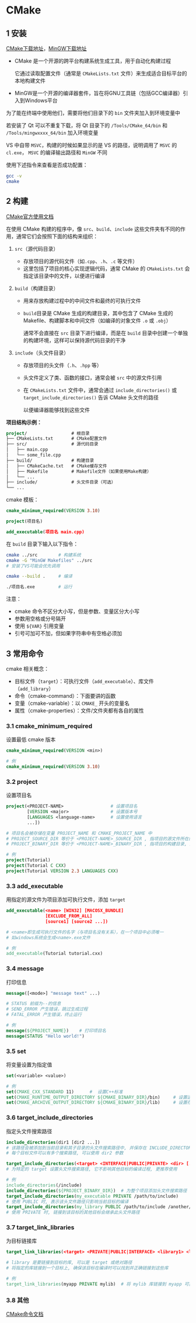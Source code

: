 # CMake

## 1 安装

[CMake下载地址](https://cmake.org/download/)，[MinGW下载地址](https://sourceforge.net/projects/mingw-w64/files/mingw-w64/)



* CMake 是一个开源的跨平台构建系统生成工具，用于自动化构建过程

    它通过读取配置文件（通常是 `CMakeLists.txt` 文件）来生成适合目标平台的本地构建文件

* MinGW是一个开源的编译器套件，旨在将GNU工具链（包括GCC编译器）引入到Windows平台



为了能在终端中使用他们，需要将他们目录下的 `bin` 文件夹加入到环境变量中

若安装了 Qt 可以不重复下载，将 Qt 目录下的 `/Tools/CMake_64/bin` 和 `/Tools/mingwxxxx_64/bin` 加入环境变量

VS 中自带 `MSVC`，构建的时候如果显示的是 VS 的路径，说明调用了 `MSVC` 的 `cl.exe`， `MSVC` 的编译输出路径和 `MinGW` 不同



使用下述指令来查看是否成功配置：

```sh
gcc -v
cmake
```











## 2 构建

[CMake官方使用文档](https://cmake.org/cmake/help/latest/)



在使用 CMake 构建的程序中，像 `src`、`build`、`include` 这些文件夹有不同的作用，通常它们会按照下面的结构来组织：

1. `src`（源代码目录）

    - 存放项目的源代码文件（如`.cpp`、`.h`、`.c` 等文件）
    - 这里包括了项目的核心实现逻辑代码，通常 CMake 的 `CMakeLists.txt` 会指定该目录中的文件，以便进行编译

2. `build`（构建目录）

    - 用来存放构建过程中的中间文件和最终的可执行文件

    - `build`目录是 CMake 生成的构建目录，其中包含了 CMake 生成的 Makefile、构建脚本和中间文件（如编译的对象文件 `.o` 或 `.obj`）

        通常不会直接在 `src` 目录下进行编译，而是在 `build` 目录中创建一个单独的构建环境，这样可以保持源代码目录的干净

3. `include`（头文件目录）

    - 存放项目的头文件（`.h`、`.hpp` 等）

    - 头文件定义了类、函数的接口，通常会被 `src` 中的源文件引用

    - 在 `CMakeLists.txt` 文件中，通常会通过 `include_directories()` 或 `target_include_directories()` 告诉 CMake 头文件的路径

        以便编译器能够找到这些文件



**项目结构示例：**

```cmake
project/				 # 根目录
├── CMakeLists.txt       # CMake配置文件
├── src/                 # 源代码目录
│   ├── main.cpp
│   └── some_file.cpp
├── build/               # 构建目录
│   ├── CMakeCache.txt   # CMake缓存文件
│   ├── Makefile         # Makefile文件（如果使用Make构建）
│   └── ...
├── include/             # 头文件目录（可选）
└── ...
```



cmake 模板：

```cmake
cmake_minimum_required(VERSION 3.10)

project(项目名)

add_executable(项目名 main.cpp)
```



在 `build` 目录下输入以下指令：

```sh
cmake ../src		# 构建系统
cmake -G "MinGW Makefiles" ../src
# 安装了VS可能会优先调用

cmake --build .		# 编译

./项目名.exe		  # 运行
```



注意：

- cmake 命令不区分大小写，但是参数、变量区分大小写
- 参数用空格或分号隔开
- 使用 `${VAR}` 引用变量
- 引号可加可不加，但如果字符串中有空格必须加







## 3 常用命令

cmake 相关概念：

- 目标文件（`target`）：可执行文件（`add_executable`）、库文件（`add_library`）
- 命令（cmake-command）：下面要讲的函数
- 变量（cmake-variable）：以 `CMAKE_` 开头的变量名
- 属性（cmake-properties）：文件/文件夹都有各自的属性



### 3.1 cmake_minimum_required

设置最低 cmake 版本

```cmake
cmake_minimum_required(VERSION <min>)

# 例
cmake_minimum_required(VERSION 3.10)
```



### 3.2 project

设置项目名

```cmake
project(<PROJECT-NAME>					# 设置项目名
        [VERSION <major>				# 设置版本号
        [LANGUAGES <language-name>		# 设置使用语言
		...])

# 项目名会被存储在变量 PROJECT_NAME 和 CMAKE_PROJECT_NAME 中
# PROJECT_SOURCE_DIR 等价于 <PROJECT-NAME>_SOURCE_DIR , 指项目的源文件所在的目录, 默认为包含根 CMakeLists.txt 文件的目录
# PROJECT_BINARY_DIR 等价于 <PROJECT-NAME>_BINARY_DIR , 指项目的构建目录, 通常为 /build

# 例
project(Tutorial)
project(Tutorial C CXX)
project(Tutorial VERSION 2.3 LANGUAGES CXX)
```



### 3.3 add_executable

用指定的源文件为项目添加可执行文件，添加 `target`

```cmake
add_executable(<name> [WIN32] [MACOSX_BUNDLE]
               [EXCLUDE_FROM_ALL]
               [source1] [source2 ...])

# <name>即生成可执行文件的名字（与项目名没有关系），在一个项目中必须唯一
# 如windows系统会生成<name>.exe文件

# 例
add_executable(Tutorial tutorial.cxx)
```



### 3.4  message

打印信息

```cmake
message([<mode>] "message text" ...)

# STATUS 前缀为--的信息
# SEND_ERROR 产生错误，跳过生成过程
# FATAL_ERROR 产生错误，终止运行

# 例
message(${PROJECT_NAME})	# 打印项目名
message(STATUS "Hello world!")
```



### 3.5 set

将变量设置为指定值

```cmake
set(<variable> <value>)

# 例
set(CMAKE_CXX_STANDARD 11)		#  设置C++标准
set(CMAKE_RUNTIME_OUTPUT_DIRECTORY ${CMAKE_BINARY_DIR}/bin)		# 设置运行时目标文件（exe、dll）的输出位置
set(CMAKE_ARCHIVE_OUTPUT_DIRECTORY ${CMAKE_BINARY_DIR}/lib)		# 设置存档目标文件（lib、a）的输出位置
```



### 3.6 target_include_directories

指定头文件搜索路径

```cmake
include_directories(dir1 [dir2 ...])
# 该路径会被添加到当前目录和其子目录的头文件搜索路径中, 并保存在 INCLUDE_DIRECTORIES 属性中
# 每个目标文件可以有多个搜索路径, 可以使用 dir2 参数

target_include_directories(<target> <INTERFACE|PUBLIC|PRIVATE> <dir> [...])
# 为特定的 target 设置头文件搜索路径, 它不影响其他目标的编译过程, 更推荐使用

# 例
include_directories(/include)
include_directories(${PROJECT_BINARY_DIR})	# 为整个项目添加头文件搜索路径
target_include_directories(my_executable PRIVATE /path/to/include)
# 使用 PUBLIC 时, 表示该头文件路径只影响当前目标的编译
target_include_directories(my_library PUBLIC /path/to/include /another/path)
# 使用 PRIVATE 时, 链接到该目标的其他目标会继承此头文件路径
```



### 3.7 target_link_libraries

为目标链接库

```cmake
target_link_libraries(<target> <PRIVATE|PUBLIC|INTERFACE> <library1> <library2> [...])

# library 是要链接到目标的库, 可以是 target 或绝对路径
# 将指定的库链接到一个目标上, 确保该目标在编译时可以找到并正确链接到这些库

# 例
target_link_libraries(myapp PRIVATE mylib)	# 将 mylib 库链接到 myapp 可执行文件
```



### 3.8 其他

[CMake命令文档](https://cmake.org/cmake/help/latest/manual/cmake-commands.7.html)







